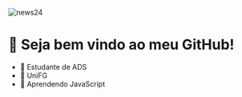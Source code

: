 ![news24](https://user-images.githubusercontent.com/111618612/197515968-bd8c797a-fb96-47e8-b151-ce19af32ca43.gif)

# 💜 Seja bem vindo ao meu GitHub!

- 🤍 Estudante de ADS
- 💙 UniFG
- 📕 Aprendendo JavaScript
